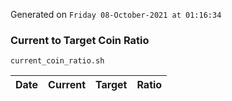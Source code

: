 Generated on `Friday 08-October-2021 at 01:16:34`

### Current to Target Coin Ratio
`current_coin_ratio.sh`

Date|Current|Target|Ratio
---|---|---|---
